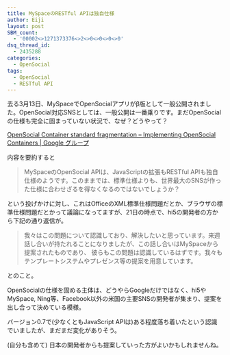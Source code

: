 ```yaml
---
title: MySpaceのRESTful APIは独自仕様
author: Eiji
layout: post
SBM_count:
  - '00002<>1271373376<>2<>0<>0<>0<>0'
dsq_thread_id:
  - 2435288
categories:
  - OpenSocial
tags:
  - OpenSocial
  - RESTful API
---
```

去る3月13日、MySpaceでOpenSocialアプリがβ版として一般公開されました。OpenSocial対応SNSとしては、一般公開は一番乗りです。まだOpenSocialの仕様も完全に固まっていない状況で、なぜ？どうやって？

<a href="http://groups.google.com/group/opensocial-container/browse_thread/thread/96761d3ebd53e32c/646c972cddae2d35" target="_blank">OpenSocial Container standard fragmentation &#8211; Implementing OpenSocial Containers | Google グループ</a>

内容を要約すると

> MySpaceのOpenSocial APIは、JavaScriptの拡張もRESTful APIも独自仕様のようです。このままでは、標準仕様よりも、世界最大のSNSが作った仕様に合わせざるを得なくなるのではないでしょうか？

という投げかけに対し、これはOfficeのXML標準仕様問題だとか、ブラウザの標準仕様問題だとかって議論になってますが、21日の時点で、hi5の開発者の方から下記の通り返信が。

> 我々はこの問題について認識しており、解決したいと思っています。来週話し合いが持たれることになりましたが、この話し合いはMySpaceから提案されたものであり、 彼らもこの問題は認識しているはずです。我々もテンプレートシステムやプレゼンス等の提案を用意しています。

とのこと。

OpenSocialの仕様を固める主体は、どうやらGoogleだけではなく、hi5やMySpace, Ning等、Facebook以外の米国の主要SNSの開発者が集まり、提案を出し合って決めている模様。

> 
バージョン0.7で(少なくともJavaScript APIは)ある程度落ち着いたという認識でいましたが、まだまだ変化がありそう。

(自分も含めて) 日本の開発者からも提案していった方がよいかもしれませんね。